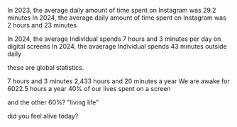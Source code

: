In 2023, the average daily amount of time spent on Instagram was 29.2 minutes
In 2024, the average daily amount of time spent on Instagram was 2 hours and 23 minutes

In 2024, the average Individual spends 7 hours and 3 minutes per day on digital screens
In 2024, the avaerage Individual spends 43 minutes outside daily

these are global statistics.

7 hours and 3 minutes
2,433 hours and 20 minutes a year
We are awake for 6022.5 hours a year
40% of our lives spent on a screen

and the other 60%? 
"living life"

did you feel alive today?
